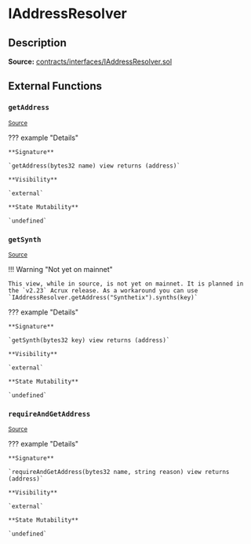 # IAddressResolver

## Description

**Source:** [contracts/interfaces/IAddressResolver.sol](https://github.com/Synthetixio/synthetix/tree/v2.44.0-alpha/contracts/interfaces/IAddressResolver.sol)

## External Functions

### `getAddress`

<sub>[Source](https://github.com/Synthetixio/synthetix/tree/v2.44.0-alpha/contracts/interfaces/IAddressResolver.sol#L5)</sub>

??? example "Details"

    **Signature**

    `getAddress(bytes32 name) view returns (address)`

    **Visibility**

    `external`

    **State Mutability**

    `undefined`

### `getSynth`

<sub>[Source](https://github.com/Synthetixio/synthetix/tree/v2.44.0-alpha/contracts/interfaces/IAddressResolver.sol#L7)</sub>

!!! Warning "Not yet on mainnet"

    This view, while in source, is not yet on mainnet. It is planned in the `v2.23` Acrux release. As a workaround you can use `IAddressResolver.getAddress("Synthetix").synths(key)`

??? example "Details"

    **Signature**

    `getSynth(bytes32 key) view returns (address)`

    **Visibility**

    `external`

    **State Mutability**

    `undefined`

### `requireAndGetAddress`

<sub>[Source](https://github.com/Synthetixio/synthetix/tree/v2.44.0-alpha/contracts/interfaces/IAddressResolver.sol#L9)</sub>

??? example "Details"

    **Signature**

    `requireAndGetAddress(bytes32 name, string reason) view returns (address)`

    **Visibility**

    `external`

    **State Mutability**

    `undefined`
